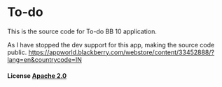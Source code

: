# To-do
This is the source code for To-do BB 10 application.

As I have stopped the dev support for this app, making the source code public.
https://appworld.blackberry.com/webstore/content/33452888/?lang=en&countrycode=IN 

#### License [Apache 2.0](LICENSE.md)
